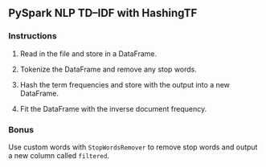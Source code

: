 ## PySpark NLP TD–IDF with HashingTF

### Instructions

1. Read in the file and store in a DataFrame.

2. Tokenize the DataFrame and remove any stop words.

3. Hash the term frequencies and store with the output into a new DataFrame.

4. Fit the DataFrame with the inverse document frequency.

### Bonus

Use custom words with  `StopWordsRemover` to remove stop words and output a new column called `filtered`.
